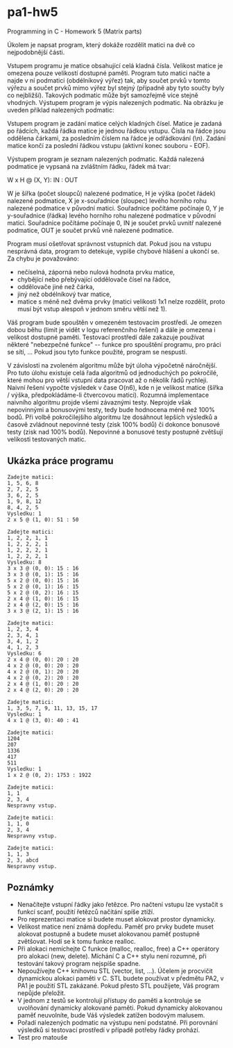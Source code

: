 pa1-hw5
=======

Programming in C - Homework 5 (Matrix parts)

Úkolem je napsat program, který dokáže rozdělit matici na dvě co nejpodobnější části.

Vstupem programu je matice obsahující celá kladná čísla. Velikost matice je omezena pouze velikostí dostupné paměti. Program tuto matici načte a najde v ní podmatici (obdélníkový výřez) tak, aby součet prvků v tomto výřezu a součet prvků mimo výřez byl stejný (případně aby tyto součty byly co nejbližší). Takových podmatic může být samozřejmě více stejně vhodných. Výstupem program je výpis nalezených podmatic. Na obrázku je uveden příklad nalezených podmatic:

Vstupem program je zadání matice celých kladných čísel. Matice je zadaná po řádcích, každá řádka matice je jednou řádkou vstupu. Čísla na řádce jsou oddělena čárkami, za posledním číslem na řádce je odřádkování (\n). Zadání matice končí za poslední řádkou vstupu (aktivní konec souboru - EOF).

Výstupem program je seznam nalezených podmatic. Každá nalezená podmatice je vypsaná na zvláštním řádku, řádek má tvar:

W x H @ (X, Y): IN : OUT

W
    je šířka (počet sloupců) nalezené podmatice,
H
    je výška (počet řádek) nalezené podmatice,
X
    je x-souřadnice (sloupec) levého horního rohu nalezené podmatice v původní matici. Souřadnice počítáme počínaje 0,
Y
    je y-souřadnice (řádka) levého horního rohu nalezené podmatice v původní matici. Souřadnice počítáme počínaje 0,
IN
    je součet prvků uvnitř nalezené podmatice,
OUT
    je součet prvků vně nalezené podmatice.

Program musí ošetřovat správnost vstupních dat. Pokud jsou na vstupu nesprávná data, program to detekuje, vypíše chybové hlášení a ukončí se. Za chybu je považováno:

+ nečíselná, záporná nebo nulová hodnota prvku matice,
+ chybějící nebo přebývající oddělovače čísel na řádce,
+ oddělovače jiné než čárka,
+ jiný než obdélníkový tvar matice,
+ matice s méně než dvěma prvky (matici velikosti 1x1 nelze rozdělit, proto musí být vstup alespoň v jednom směru větší než 1).

Váš program bude spouštěn v omezeném testovacím prostředí. Je omezen dobou běhu (limit je vidět v logu referenčního řešení) a dále je omezena i velikost dostupné paměti. Testovací prostředí dále zakazuje používat některé "nebezpečné funkce" -- funkce pro spouštění programu, pro práci se sítí, ... Pokud jsou tyto funkce použité, program se nespustí.

V závislosti na zvoleném algoritmu může být úloha výpočetně náročnější. Pro tuto úlohu existuje celá řada algoritmů od jednoduchých po pokročilé, které mohou pro větší vstupní data pracovat až o několik řádů rychleji. Naivní řešení vypočte výsledek v čase O(n6), kde n je velikost matice (šířka / výška, předpokládáme-li čtvercovou matici). Rozumná implementace naivního algoritmu projde všemi závaznými testy. Neprojde však nepovinnými a bonusovými testy, tedy bude hodnocena méně než 100% bodů. Při volbě pokročilejšího algoritmu lze dosáhnout lepších výsledků a časově zvládnout nepovinné testy (zisk 100% bodů) či dokonce bonusové testy (zisk nad 100% bodů). Nepovinné a bonusové testy postupně zvětšují velikosti testovaných matic.

Ukázka práce programu
---------------------
```
Zadejte matici:
1, 5, 6, 8
2, 7, 2, 5
3, 6, 2, 5
1, 9, 8, 12
8, 4, 2, 5
Vysledku: 1
2 x 5 @ (1, 0): 51 : 50
```
```
Zadejte matici:
1, 2, 2, 1, 1
1, 2, 2, 2, 1
1, 2, 2, 2, 1
1, 2, 2, 2, 1
Vysledku: 8
3 x 3 @ (0, 0): 15 : 16
3 x 3 @ (0, 1): 15 : 16
5 x 2 @ (0, 0): 15 : 16
5 x 2 @ (0, 1): 16 : 15
5 x 2 @ (0, 2): 16 : 15
2 x 4 @ (1, 0): 16 : 15
2 x 4 @ (2, 0): 15 : 16
3 x 3 @ (2, 1): 15 : 16
```
```
Zadejte matici:
1, 2, 3, 4
2, 3, 4, 1
3, 4, 1, 2
4, 1, 2, 3
Vysledku: 6
2 x 4 @ (0, 0): 20 : 20
4 x 2 @ (0, 0): 20 : 20
4 x 2 @ (0, 1): 20 : 20
4 x 2 @ (0, 2): 20 : 20
2 x 4 @ (1, 0): 20 : 20
2 x 4 @ (2, 0): 20 : 20
```
```
Zadejte matici:
1, 3, 5, 7, 9, 11, 13, 15, 17
Vysledku: 1
4 x 1 @ (3, 0): 40 : 41
```
```
Zadejte matici:
1204
207
1336
417
511
Vysledku: 1
1 x 2 @ (0, 2): 1753 : 1922
```
```
Zadejte matici:
1, 1
2, 3, 4
Nespravny vstup.
```
```
Zadejte matici:
1, 1, 0
2, 3, 4
Nespravny vstup.
```
```
Zadejte matici:
1, 1, 3
2, 3, abcd
Nespravny vstup.
```

Poznámky
--------
+ Nenačítejte vstupní řádky jako řetězce. Pro načtení vstupu lze vystačit s funkcí scanf, použití řetězců načítání spíše ztíží.
+ Pro reprezentaci matice si budete muset alokovat prostor dynamicky.
+ Velikost matice není známá dopředu. Paměť pro prvky budete muset alokovat postupně a budete muset alokovanou paměť postupně zvětšovat. Hodí se k tomu funkce realloc.
+ Při alokaci nemíchejte C funkce (malloc, realloc, free) a C++ operátory pro alokaci (new, delete). Míchání C a C++ stylu není rozumné, při testování takový program nejspíše spadne.
+ Nepoužívejte C++ knihovnu STL (vector, list, ...). Účelem je procvičit dynamickou alokaci paměti v C. STL budete používat v předmětu PA2, v PA1 je použití STL zakázané. Pokud přesto STL použijete, Váš program nepůjde přeložit.
+ V jednom z testů se kontrolují přístupy do paměti a kontroluje se uvolňování dynamicky alokované paměti. Pokud dynamicky alokovanou paměť neuvolníte, bude Váš výsledek zatížen bodovým malusem.
+ Pořadí nalezených podmatic na výstupu není podstatné. Při porovnání výsledků si testovací prostředí v případě potřeby řádky prohází.
+ Test pro matouše